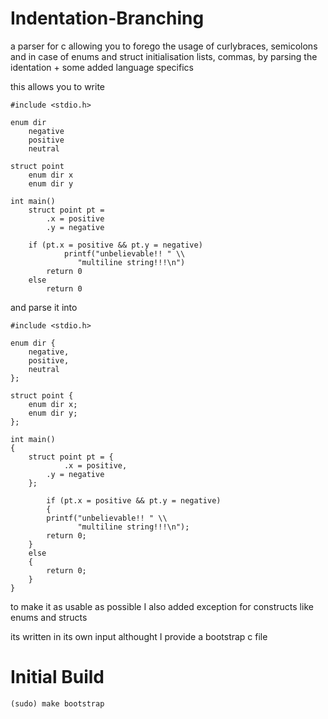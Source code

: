 # Indentation-Branching

a parser for c allowing you to forego the usage of curlybraces, semicolons and in case of enums and struct initialisation lists, commas, by parsing the identation + some added language specifics

this allows you to write

~~~
#include <stdio.h>

enum dir
	negative
	positive
	neutral

struct point
	enum dir x
	enum dir y

int main()
	struct point pt =
		.x = positive
		.y = negative
    
	if (pt.x = positive && pt.y = negative)
    		printf("unbelievable!! " \\
		       "multiline string!!!\n")
		return 0
	else
		return 0
~~~

and parse it into

~~~
#include <stdio.h>

enum dir {
	negative,
	positive,
	neutral
};

struct point {
 	enum dir x;
 	enum dir y;
};

int main()
{
	struct point pt = {
    		.x = positive,
		.y = negative
	};
    
    	if (pt.x = positive && pt.y = negative)
    	{
		printf("unbelievable!! " \\
		       "multiline string!!!\n");
		return 0;
	}
	else
	{
		return 0;
	}
}
 ~~~
 
 to make it as usable as possible I also added exception for constructs like enums and structs

its written in its own input althought I provide a bootstrap c file

# Initial Build
~~~
(sudo) make bootstrap
~~~
